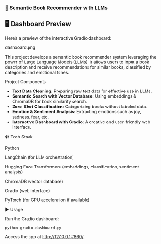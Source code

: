 ### 📘 Semantic Book Recommender with LLMs

## 🖥️ Dashboard Preview
Here’s a preview of the interactive Gradio dashboard:

dashboard.png

This project develops a semantic book recommender system leveraging the power of Large Language Models (LLMs).
It allows users to input a book description and receive recommendations for similar books, classified by categories and emotional tones.

Project Components

- **Text Data Cleaning**: Preparing raw text data for effective use in LLMs.  
- **Semantic Search with Vector Database**: Using embeddings & ChromaDB for book similarity search.  
- **Zero-Shot Classification**: Categorizing books without labeled data.  
- **Emotion & Sentiment Analysis**: Extracting emotions such as joy, sadness, fear, etc.  
- **Interactive Dashboard with Gradio**: A creative and user-friendly web interface. 

🛠️ Tech Stack

Python

LangChain (for LLM orchestration)

Hugging Face Transformers (embeddings, classification, sentiment analysis)

ChromaDB (vector database)

Gradio (web interface)

PyTorch (for GPU acceleration if available)

▶️ Usage

Run the Gradio dashboard:

`python gradio-dashboard.py`

Access the app at http://127.0.0.1:7860/.
